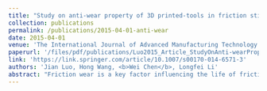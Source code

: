 ```yaml
---
title: "Study on anti-wear property of 3D printed-tools in friction stir welding by numerical and physical experiments"
collection: publications
permalink: /publications/2015-04-01-anti-wear
date: 2015-04-01
venue: 'The International Journal of Advanced Manufacturing Technology'
paperurl: '/files/pdf/publications/Luo2015_Article_StudyOnAnti-wearPropertyOf3DPr.pdf'
link: 'https://link.springer.com/article/10.1007/s00170-014-6571-3'
authors: 'Jian Luo, Hong Wang, <b>Wei Chen</b>, Longfei Li'
abstract: "Friction wear is a key factor influencing the life of friction stir welding (FSW) tools. One of the challenging problems in the field of FSW is improving anti-wear properties and extending the service life of tools. Based on Archard theory, a rigid-plastic mathematical-physical model describing the friction wear behavior of the tool during FSW process was established. The friction wear behavior and surface features of the tool during plunging and welding stage were studied by numerical and physical experiments. The effects of welding parameters and geometrical features of the tool on friction wear behavior were analyzed. 7075 aluminum alloy was chosen as the welding material and the tool was designed and manufactured by 3D printing. These numerical and physical experiments were compared. The results show that the tool fabricated from turning consisted of tempered martensite, while the tool produced from selective laser melting showed layers of banded structure with inhomogeneous directions. The average microhardness of the latter was higher than that of the former. The wear loss of the FSW tool during plunge stage increases with the increasing of the rotation speed and plunge speed. Meanwhile, the wear depth of the tool increases with raising the rotation speed at a constant welding speed. The weight of FSW tool decreases with increasing welding distance. The microstructure of the stir made by the selective laser melting is beneficial to improve the anti-wear property. The manufacturing process method can affect the tool’s lifetime seriously with the same material used. The simulation results are shown to be in good agreement with experimental data. The study also provides theoretical and practical guidance for predicting the wear of FSW tools."
---
```

